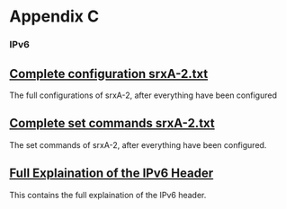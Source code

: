 # Appendix C


### IPv6

## [Complete configuration srxA-2.txt](https://github.com/Helweg/Project-Network-2nd-Semester/blob/master/Appendix%20C/Complete%20configuration%20srxA-2.txt)

The full configurations of srxA-2, after everything have been configured

## [Complete set commands srxA-2.txt](https://github.com/Helweg/Project-Network-2nd-Semester/blob/master/Appendix%20C/Complete%20set%20commands%20srxA-2.txt)

The set commands of srxA-2, after everything have been configured.

## [Full Explaination of the IPv6 Header](https://github.com/Helweg/Project-Network-2nd-Semester/blob/master/Appendix%20C/IPv6%20Header%20Explaination.pdf)

This contains the full explaination of the IPv6 header.
